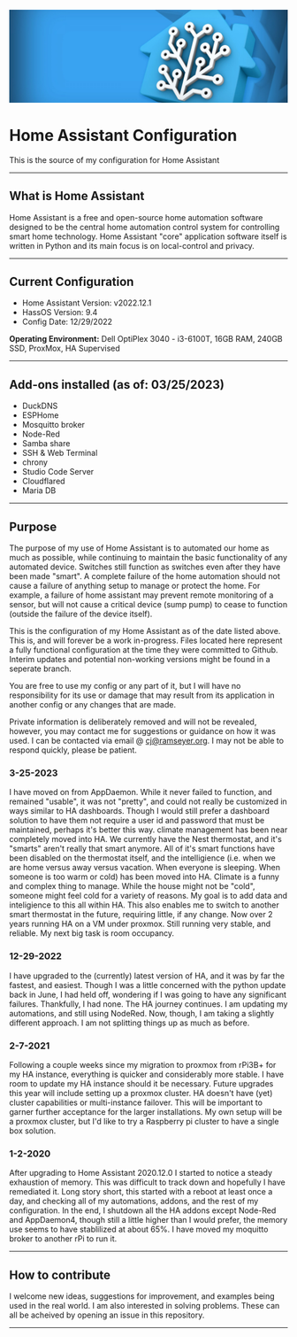 ![HALogo](https://github.com/cjramseyer/home-assistant/blob/main/images/homeassistant-1920x1080.jpg)

# Home Assistant Configuration

This is the source of my configuration for Home Assistant

----

## What is Home Assistant

Home Assistant is a free and open-source home automation software designed to be the central home automation control system for controlling smart home technology. Home Assistant "core" application software itself is written in Python and its main focus is on local-control and privacy.

----

## Current Configuration

- Home Assistant Version: v2022.12.1
- HassOS Version: 9.4
- Config Date: 12/29/2022

**Operating Environment:** Dell OptiPlex 3040 - i3-6100T, 16GB RAM, 240GB SSD, ProxMox, HA Supervised

----

## Add-ons installed (as of: 03/25/2023)

- DuckDNS
- ESPHome
- Mosquitto broker
- Node-Red
- Samba share
- SSH & Web Terminal
- chrony
- Studio Code Server
- Cloudflared
- Maria DB

----

## Purpose

The purpose of my use of Home Assistant is to automated our home as much as possible, while continuing to maintain the basic functionality of any automated device.
Switches still function as switches even after they have been made "smart".
A complete failure of the home automation should not cause a failure of anything setup to manage or protect the home.
For example, a failure of home assistant may prevent remote monitoring of a sensor, but will not cause a critical device (sump pump) to cease to function 
(outside the failure of the device itself).

This is the configuration of my Home Assistant as of the date listed above.  This is, and will forever be a work in-progress.
Files located here represent a fully functional configuration at the time they were committed to Github.
Interim updates and potential non-working versions might be found in a seperate branch.

You are free to use my config or any part of it, but I will have no responsibility for its use or damage that may result
from its application in another config or any changes that are made.

Private information is deliberately removed and will not be revealed, however, you may contact me for suggestions or guidance
on how it was used.  I can be contacted via email @ cj@ramseyer.org.  I may not be able to respond quickly, please be patient.

### 3-25-2023

I have moved on from AppDaemon.  While it never failed to function, and remained "usable", it was not "pretty", and could not really be customized in ways similar to HA dashboards.  Though I would still prefer a dashboard solution to have them not require a user id and password that must be maintained, perhaps it's better this way.  climate management has been near completely moved into HA.  We currently have the Nest thermostat, and it's "smarts" aren't really that smart anymore.  All of it's smart functions have been disabled on the thermostat itself, and the intelligience (i.e. when we are home versus away versus vacation.  When everyone is sleeping.  When someone is too warm or cold) has been moved into HA.  Climate is a funny and complex thing to manage.  While the house might not be "cold", someone might feel cold for a variety of reasons.  My goal is to add data and inteligience to this all within HA.  This also enables me to switch to another smart thermostat in the future, requiring little, if any change.
Now over 2 years running HA on a VM under proxmox.  Still running very stable, and reliable.  My next big task is room occupancy.

### 12-29-2022

I have upgraded to the (currently) latest version of HA, and it was by far the fastest, and easiest.  Though I was a little concerned with the python update back in June, I had held off, wondering if I was going to have any significant failures.  Thankfully, I had none.  The HA journey continues.
I am updating my automations, and still using NodeRed.  Now, though, I am taking a slightly different approach.  I am not splitting things up as much as before.

### 2-7-2021

Following a couple weeks since my migration to proxmox from rPi3B+ for my HA instance, everything is quicker and considerably more stable.  I have room to update my HA instance should it be necessary.  Future upgrades this year will include setting up a proxmox cluster.  HA doesn't have (yet) cluster capabilities or multi-instance failover.  This will be important to garner further acceptance for the larger installations.  My own setup will be a proxmox cluster, but I'd like to try a Raspberry pi cluster to have a single box solution.

### 1-2-2020

After upgrading to Home Assistant 2020.12.0 I started to notice a steady exhaustion of memory.  This was difficult to track down and hopefully I have remediated it.
Long story short, this started with a reboot at least once a day, and checking all of my automations, addons, and the rest of my configuration.  In the end, I shutdown all the HA addons except Node-Red and AppDaemon4, though still a little higher than I would prefer, the memory use seems to have stablilized at about 65%.  I have moved my moquitto broker to another rPi to run it.


----

## How to contribute

I welcome new ideas, suggestions for improvement, and examples being used in the real world.  I am also interested in solving problems.
These can all be acheived by opening an issue in this repository.  

----
